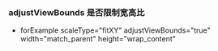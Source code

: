 ### adjustViewBounds  是否限制宽高比
* forExample scaleType="fitXY" adjustViewBounds="true" width="match_parent" height="wrap_content"
